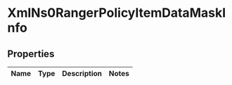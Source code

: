 
# XmlNs0RangerPolicyItemDataMaskInfo

## Properties
Name | Type | Description | Notes
------------ | ------------- | ------------- | -------------



